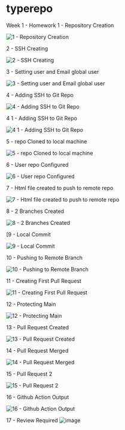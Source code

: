 # typerepo
Week 1 - Homework
1 - Repository Creation

![1 - Repository Creation](https://github.com/user-attachments/assets/3eef3247-17c6-4882-af68-831a92e75c23)




2 -  SSH Creating

![2 -  SSH Creating](https://github.com/user-attachments/assets/281ca22c-01d9-43d2-8b19-c689659cf489)




3 - Setting user and Email global user

![3 - Setting user and Email global user](https://github.com/user-attachments/assets/ab152d2a-271b-4002-b083-69df80a2532d)




4 - Adding SSH to Git Repo

![4 - Adding SSH to Git Repo](https://github.com/user-attachments/assets/bca52aee-38a1-4ff7-ba0a-aedb741bd808)




4 1 - Adding SSH to Git Repo

![4 1 - Adding SSH to Git Repo](https://github.com/user-attachments/assets/c1deee01-9507-4c8b-aab8-75aab1d491b4)




5 - repo Cloned to local machine

![5 - repo Cloned to local machine](https://github.com/user-attachments/assets/053168a1-3f01-47a7-b419-9921ac204389)




6 - User repo Configured

![6 - User repo Configured](https://github.com/user-attachments/assets/ee7acb6f-636b-42a5-8da1-22da85bc9e84)




7 - Html file created to push to remote repo

![7 - Html file created to push to remote repo](https://github.com/user-attachments/assets/ff39e0ba-f4ee-4f8e-a8d2-d4e37562e12c)




8 - 2 Branches Created

![8 - 2 Branches Created](https://github.com/user-attachments/assets/951a7071-ae13-4735-814f-bc2a19bc731f)




[9 - Local Commit

![9 - Local Commit](https://github.com/user-attachments/assets/7dc51af1-9b51-4e21-8f8c-ee4ed8fd1988)




10 - Pushing to Remote Branch

![10 - Pushing to Remote Branch](https://github.com/user-attachments/assets/4de1bd47-ffe3-44b6-9c96-d22a3a491c19)




11 - Creating First Pull Request

![11 - Creating First Pull Request](https://github.com/user-attachments/assets/0d8a1a9d-8b47-4dde-8d4b-a9f8c1748d99)




12 - Protecting Main

![12 - Protecting Main](https://github.com/user-attachments/assets/0067e9fb-de19-4d03-a8f2-b247ae261d8a)




13 - Pull Request Created

![13 - Pull Request Created](https://github.com/user-attachments/assets/8b7453a8-48a7-4c63-9f01-763562747705)




14 - Pull Request Merged

![14 - Pull Request Merged](https://github.com/user-attachments/assets/792baec5-f19f-41bc-8a18-d4513c84aff2)




15 - Pull Request 2

![15 - Pull Request 2](https://github.com/user-attachments/assets/fe6cd132-ed39-4425-8692-cd27be145be8)




16 - Github Action Output

![16 - Github Action Output](https://github.com/user-attachments/assets/d1a04f2c-460a-46e2-a13c-e2f171093026)



17 - Review Required
![image](https://github.com/user-attachments/assets/b559b568-771d-4aea-a0a9-3917ca86cb11)














